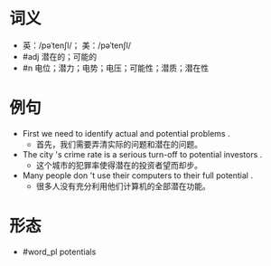 # 词义
- 英：/pəˈtenʃl/； 美：/pəˈtenʃl/
- #adj 潜在的；可能的
- #n 电位；潜力；电势；电压；可能性；潜质；潜在性
# 例句
- First we need to identify actual and potential problems .
	- 首先，我们需要弄清实际的问题和潜在的问题。
- The city 's crime rate is a serious turn-off to potential investors .
	- 这个城市的犯罪率使得潜在的投资者望而却步。
- Many people don 't use their computers to their full potential .
	- 很多人没有充分利用他们计算机的全部潜在功能。
# 形态
- #word_pl potentials

